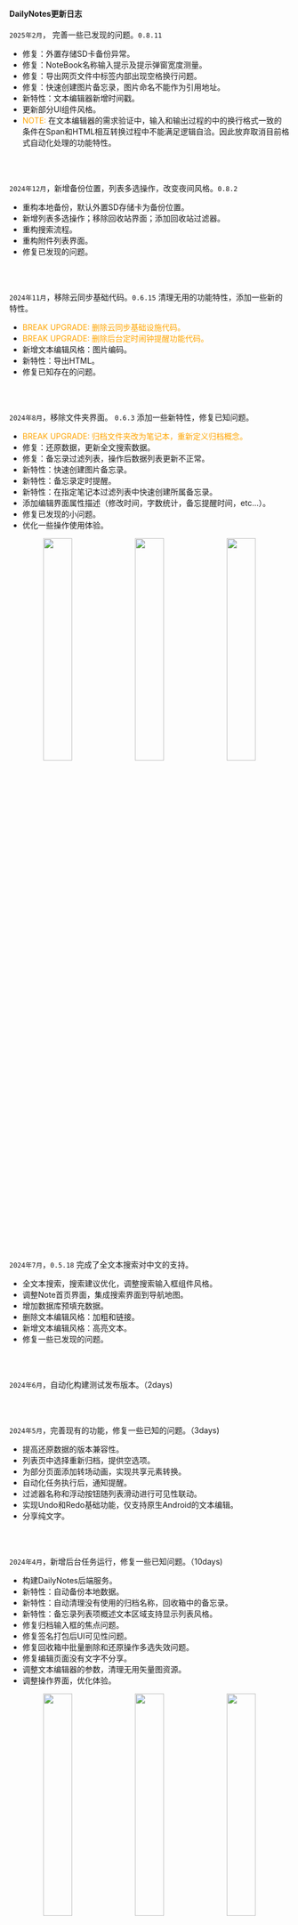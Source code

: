 #### DailyNotes更新日志

`2025年2月`， 完善一些已发现的问题。`0.8.11`

- 修复：外置存储SD卡备份异常。
- 修复：NoteBook名称输入提示及提示弹窗宽度测量。
- 修复：导出网页文件中标签内部出现空格换行问题。
- 修复：快速创建图片备忘录，图片命名不能作为引用地址。
- 新特性：文本编辑器新增时间戳。
- 更新部分UI组件风格。
- <span style="color:orange;">NOTE:</span> 在文本编辑器的需求验证中，输入和输出过程的中的换行格式一致的条件在Span和HTML相互转换过程中不能满足逻辑自洽。因此放弃取消目前格式自动化处理的功能特性。

</br></br>

`2024年12月`，新增备份位置，列表多选操作，改变夜间风格。`0.8.2`

- 重构本地备份，默认外置SD存储卡为备份位置。
- 新增列表多选操作；移除回收站界面；添加回收站过滤器。
- 重构搜索流程。
- 重构附件列表界面。
- 修复已发现的问题。

</br></br>

`2024年11月`，移除云同步基础代码。`0.6.15` 清理无用的功能特性，添加一些新的特性。

- <span style="color:orange;">BREAK UPGRADE: 删除云同步基础设施代码。</span>
- <span style="color:orange;">BREAK UPGRADE: 删除后台定时闹钟提醒功能代码。</span>
- 新增文本编辑风格：图片编码。
- 新特性：导出HTML。
- 修复已知存在的问题。

</br></br>

`2024年8月`，移除文件夹界面。 `0.6.3`  添加一些新特性，修复已知问题。

- <span style="color:orange;">BREAK UPGRADE: 归档文件夹改为笔记本，重新定义归档概念。</span>
- 修复：还原数据，更新全文搜索数据。
- 修复：备忘录过滤列表，操作后数据列表更新不正常。
- 新特性：快速创建图片备忘录。
- 新特性：备忘录定时提醒。
- 新特性：在指定笔记本过滤列表中快速创建所属备忘录。
- 添加编辑界面属性描述（修改时间，字数统计，备忘提醒时间，etc...）。
- 修复已发现的小问题。
- 优化一些操作使用体验。

<div><center><img src="daily-upgrade-list/ShowCaseHome.jpg" width="32%">
    <img src="daily-upgrade-list/ShowCaseEdit.jpg" width="32%">
    <img src="daily-upgrade-list/ShowCaseSearch.jpg" width="32%"></center></div></br></br>

`2024年7月`，`0.5.18`  完成了全文本搜索对中文的支持。

- 全文本搜索，搜索建议优化，调整搜索输入框组件风格。
- 调整Note首页界面，集成搜索界面到导航地图。
- 增加数据库预填充数据。
- 删除文本编辑风格：加粗和链接。
- 新增文本编辑风格：高亮文本。
- 修复一些已发现的问题。

</br></br>


`2024年6月`，自动化构建测试发布版本。（2days)

</br></br>

`2024年5月`，完善现有的功能，修复一些已知的问题。（3days)

- 提高还原数据的版本兼容性。
- 列表页中选择重新归档，提供空选项。
- 为部分页面添加转场动画，实现共享元素转换。
- 自动化任务执行后，通知提醒。
- 过滤器名称和浮动按钮随列表滑动进行可见性联动。
- 实现Undo和Redo基础功能，仅支持原生Android的文本编辑。
- 分享纯文字。

</br></br>

`2024年4月`，新增后台任务运行，修复一些已知问题。（10days)

- 构建DailyNotes后端服务。
- 新特性：自动备份本地数据。
- 新特性：自动清理没有使用的归档名称，回收箱中的备忘录。
- 新特性：备忘录列表项概述文本区域支持显示列表风格。
- 修复归档输入框的焦点问题。
- 修复签名打包后UI可见性问题。
- 修复回收箱中批量删除和还原操作多选失效问题。
- 修复编辑页面没有文字不分享。
- 调整文本编辑器的参数，清理无用矢量图资源。
- 调整操作界面，优化体验。



<div><center><img src="daily-upgrade-list/Screenshot_20240410_080620.jpg" width="32%">
    <img src="daily-upgrade-list/Screenshot_20240418_170756.jpg" width="32%">
    <img src="daily-upgrade-list/Screenshot_20240418_170551.jpg" width="32%"></center></div></br></br>



</br></br>

`2024年1月`，为实现云端同步功能作准备，目前我没有局域网的环境支持。

- 重构空列表布局。
- 修复因清理代码过程中失误造成数据还原异常。

</br></br>

`2023年12月` 完善现有功能，并修复已发现的ISSUES.（Only 2~3 Hours)

- 编辑界面添加滑动编辑器，组件联动效果。
- 软件可以根据用户需求，添加标题或者隐藏标题输入框。
- 调整英文翻译和夜间模式中文本颜色。
- 修复回收站的备忘录条目的文本行数限制和空描述占位问题
- 修复文本编辑器不能复制和剪切功能。
- 修复图片分享中的日期格式问题。

</br></br>

`2022年9月`-`2023年10月`，DailyNotes已完成下列功能：

- 基本的完整编辑笔记流程
- 插入附件（仅图片）
- 分享笔记，仅完成最基本的功能
- 浏览/编辑模式
- 过滤器（所有，今天，收藏，收件箱，已归档，已删除），列表分页显示
- 白天/夜间模式
- 支持语言风格（中/英）
- 数据备份/还原，仅完成最基本的功能
- 全文本搜索，未完成对中文的支持

<div><center><img src="daily-upgrade-list/Screenshot_20231008_161344.jpg" width="32%">
    <img src="daily-upgrade-list/Screenshot_20231004_125648.jpg" width="32%">
    <img src="daily-upgrade-list/Screenshot_20231004_125157.jpg" width="32%"></center></div></br></br>

?><a title="DailyNote App" style="text-decoration: none;" download="app-release.apk" href="">Download APK (Release, 2.27 MiB) </a>